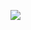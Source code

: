 <p>
<img src="[https://tenor.com/view/cute-anime-cute-anime-girl-anime-girl-anime-aesthetic-gif-24369232](https://c.tenor.com/XUjFm0Zz6kEAAAAC/mai-sakurajima-rascal-does-not-dream-of-bunny-girl-senpai.gif)"/>
</p>
